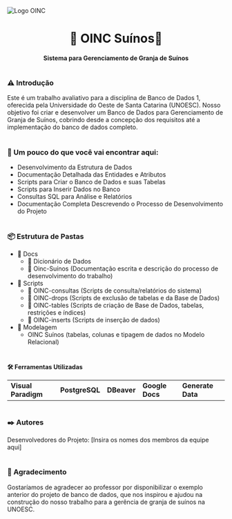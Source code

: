 ![Logo OINC](https://github.com/MiguelSFlach/OINC-SUINOS/assets/165222126/6634f835-4157-4c6f-848e-89cd8590c92f)


                                           


<h1 align = "center"><b>🐖 OINC Suínos</b>🐖</h1> 

<h4 align = "center"><b>Sistema para Gerenciamento de Granja de Suínos</b></h4>

#

###  **⚠️ Introdução**
  
Este é um trabalho avaliativo para a disciplina de Banco de Dados 1, oferecida pela Universidade do Oeste de Santa Catarina (UNOESC). Nosso objetivo foi criar e desenvolver um Banco de Dados para Gerenciamento de Granja de Suínos, cobrindo desde a concepção dos requisitos até a implementação do banco de dados completo.
#

### **🔎 Um pouco do que você vai encontrar aqui:**
+ Desenvolvimento da Estrutura de Dados
+ Documentação Detalhada das Entidades e Atributos
+ Scripts para Criar o Banco de Dados e suas Tabelas
+ Scripts para Inserir Dados no Banco
+ Consultas SQL para Análise e Relatórios
+ Documentação Completa Descrevendo o Processo de Desenvolvimento do Projeto
#

### **📦 Estrutura de Pastas**
  * 📁 Docs
    * 📄 Dicionário de Dados
    * 📄 Oinc-Suínos (Documentação escrita e descrição do processo de desenvolvimento do trabalho)
  * 📁 Scripts
    * 📄 OINC-consultas (Scripts de consulta/relatórios do sistema)
    * 📄 OINC-drops (Scripts de exclusão de tabelas e da Base de Dados)
    * 📄 OINC-tables (Scripts de criação de Base de Dados, tabelas, restrições e índices)
    * 📄 OINC-inserts (Scripts de inserção de dados)
  * 📁 Modelagem
    * OINC Suínos (tabelas, colunas e tipagem de dados no Modelo Relacional)
#

### 
**🛠️ Ferramentas Utilizadas**
<table>
  <tr>
    <td><b>Visual Paradigm</b></td>
    <td><b>PostgreSQL</b></td>
    <td><b>DBeaver</b></td>
    <td><b>Google Docs</b></td>
    <td><b>Generate Data</b></td>
  </tr>
</table>

#

### **✒️ Autores**

Desenvolvedores do Projeto: [Insira os nomes dos membros da equipe aqui]
#

### **🙏 Agradecimento**
  
Gostaríamos de agradecer ao professor por disponibilizar o exemplo anterior do projeto de banco de dados, que nos inspirou e ajudou na construção do nosso trabalho para a gerência de granja de suínos na UNOESC.
